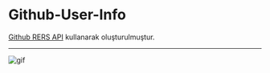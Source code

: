# Github-User-Info
  
[Github RERS API](https://docs.github.com/en/rest) kullanarak oluşturulmuştur.  

---
![gif](/githubApi.gif)
